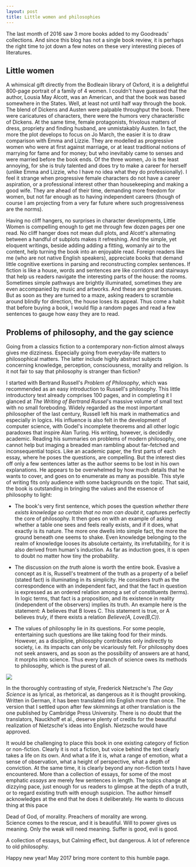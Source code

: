 ```yaml
---
layout: post
title: Little women and philosophies
---
```

The last month of 2016 saw 3 more books added to my Goodreads' collections. And since this blog has not a single book
review, it is perhaps the right time to jot down a few notes on these very interesting pieces of literatures.

## Little women
A whimsical gift directly from the Bodleain library of Oxford, it is a delightful 800-page portrait of a family of 4 women. I
couldn't have guessed that the author, Lousia May Alcott, was an American, and that the book was based somewhere in the
States. Well, at least not until half way through the book. The blend of Dickens and Austen were palpable throughput the
book. There were caricatures of characters, there were the humors very characteristic of Dickens. At the same time,
female protagonists, frivolous matters of dress, propriety and finding husband, are unmistakably Austen. In fact, the
more the plot develops to focus on Jo March, the easier it is to draw comparison with Emma and Lizzie. They are modelled
as progressive women who were at first against marriage, or at least traditional notions of marrying for fame and for
money; but who inevitably came to senses and were married before the book ends. Of the three women, Jo is the least
annoying, for she is truly talented and does try to make a career for herself (unlike Emma and Lizzie, who I have no
idea what they do professionally). I feel it strange when progressive female characters do not have a career aspiration,
or a professional interest other than housekeeping and making a good wife. They are ahead of their time, demanding more
freedom for women, but not far enough as to having independent careers (though of course I am projecting from a very far
future where such progressiveness are the norms).  

Having no cliff hangers, no surprises in character developments, Little Women is compelling enough to get me
through few dozen pages per one read. No cliff hanger does not mean dull plots, and Alcott's alternating between a
handful of subplots makes it refreshing. And the simple, yet eloquent writings, beside adding adding a fitting, womanly
air to the content, help turning the book into an enjoyable read. Foreign readers like me (who are not native English
speakers), appreciate books that demand little cognitive exertions in parsing and reconstructing complex sentences. If
fiction is like a house, words and sentences are like corridors and stairways that help us readers navigate the
interesting parts of the house: the rooms. Sometimes simple pathways are brightly illuminated, sometimes they are even
accompanied by music and artworks. And these are great bonuses. But as soon as they are turned to a maze, asking readers
to scramble around blindly for direction, the house loses its appeal. Thus come a habit that before buying a book, I
would flip a random pages and read a few sentences to gauge how easy they are to read.  

## Problems of philosophy, and the gay science
Going from a classics fiction to a contemporary non-fiction almost always gives me dizziness. Especially going from
everyday-life matters to philosophical matters. The latter include highly abstract subjects concerning knowledge,
perception, consciousness, morality and religion. Is it not fair to say that philosophy is stranger than fiction?

I started with Bertrand Russell's *Problem of Philosophy*, which was recommended as an easy introduction to Russell's
philosophy. This little introductory text already comprises 100 pages, and in completing it I glanced at *The Writing of
Bertrand Russel*'s massive volume of small text with no small foreboding. Widely regarded as the most important
philosopher of the last century, Russell left his mark in mathematics and especially in logics. His influence is also
felt in the development of computer science, with Godel's incomplete theorems and all other logic paradoxes that inspire
Alan Turing. His writing, however, is decidedly academic. Reading his summaries on problems of modern philosophy, one
cannot help but imaging a breaded man rambling about far-fetched and inconsequential topics. Like an academic paper, the
first parts of each essay, where he poses the questions, are compelling. But the interest dies off only a few sentences
latter as the author seems to be lost in his own explanations. He appears to be overwhelmed by how much details that he
wants to cover, and goes on to enumerate as many as possible. This style of writing fits only audience with some
backgrounds on the topic. That said, the book is outstanding in bringing the values and the essence of philosophy to
light:

+ The book's very first sentence, which poses the question *whether there exists knowledge so certain that no man can
doubt it*, captures perfectly the core of philosophy. It then goes on with an example of asking whether a table one
sees and feels really exists, and if it does, what exactly is its nature. The more one dwells into simple fact, the more
the ground beneath one seems to shake. Even knowledge belonging to the realm of knowledge looses its absolute certainty,
its irrefutability, for it is also derived from human's induction. As far as induction goes, it is open to doubt no
matter how tiny the probability.  

+ The discussion on *the truth* alone is worth the entire book. Evasive a concept as it is, Russell's treatment of the
truth as a property of a belief (stated fact) is illuminating in its simplicity. He considers *truth* as the
correspondence with an independent fact, and that the fact in question is expressed as an ordered relation among a set
of constituents (terms). In logic terms, that fact is a proposition, and its existence in reality (independent of the
observers) implies its truth. An example here is the statement: A believes that B loves C. This statement is true, or A believes
*truly*, if there exists a relation *Believe(A, Love(B,C))*. 

+ The values of philosophy lie in its questions. For some people, entertaining such questions are like taking food for
their minds. However, as a discipline, philosophy contributes only indirectly to society, i.e. its impacts can only be
vicariously felt. For philosophy does not seek answers, and as soon as the possibility of answers are at hand, it morphs
into science. Thus every branch of science owes its methods to philosophy, which is the purest of all.  

![](https://imgs.xkcd.com/comics/purity.png)

In the thoroughly contrasting of style, Frederick Nietzsche's *The Gay Science* is as lyrical, as rhetorical, as
dangerous as it is thought provoking. Written in German, it has been translated into English more than once. The version
that I settled upon after few skimmings at other translation is the one published by Cambridge Press University. There
is no doubt that the translators, Nauckhoff et al., deserve plenty of credits for the beautiful realization of
Nietzsche's ideas into English. Nietzsche would have approved.    

It would be challenging to place this book in one existing category of fiction or non-fiction. Clearly it is not a
fiction, but voice behind the text clearly takes a life on its own. And what a life it is, what a range of emotion,
what a sense of observation, what a height of perspective, what a depth of conviction. At the same time, it is clearly
beyond any non-fiction texts I have encountered. More than a collection of essays, for some of the most emphatic
*essays* are merely few sentences in length. The topics change at dizzying pace, just enough for us readers to glimpse
at the depth of a truth, or to regard existing truth with enough suspicion. The author himself acknowledges at the end
that he does it deliberately. He wants to discuss thing at this pace   

Dead of God, of morality. 
Preachers of morality are wrong.  
Science comes to the rescue, and it is beautiful. 
Will to power gives us meaning. Only the weak will need meaning. 
Suffer is good, evil is good. 

A collection of essays, but Calming effect, but dangerous. A lot of reference to old philosophy. 


Happy new year! May 2017 bring more content to this humble page. 
